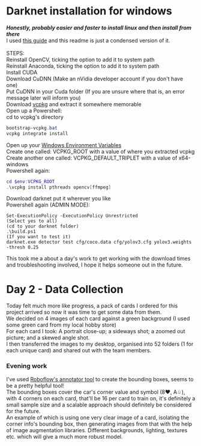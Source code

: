 # Darknet installation for windows
***Honestly, probably easier and faster to install linux and then install from there***
<br>
  I used [this guide](https://medium.com/analytics-vidhya/installing-darknet-on-windows-462d84840e5a) and this readme is just a condensed version of it.<br>
  <br>
STEPS:<br>
Reinstall OpenCV, ticking the option to add it to system path<br>
Reinstall Anaconda, ticking the option to add it to system path<br>
Install CUDA<br>
Download CuDNN (Make an nVidia developer account if you don't have one)<br>
Put CuDNN in your Cuda folder (If you are unsure where that is, an error message later will inform you)<br>
Download [vcpkg](https://github.com/Microsoft/vcpkg) and extract it somewhere memorable<br>
Open up a Powershell:<br>
cd to vcpkg's directory<br>
  
```powershell
bootstrap-vcpkg.bat
vcpkg integrate install
```
  
Open up your [Windows Environment Variables](https://www.alphr.com/environment-variables-windows-10/)<br>
Create one called: VCPKG_ROOT with a value of where you extracted vcpkg<br>
Create another one called: VCPKG_DEFAULT_TRIPLET with a value of x64-windows<br>
Powershell again:<br>
  
```powershell
cd $env:VCPKG_ROOT
.\vcpkg install pthreads opencv[ffmpeg]
```
  
Download darknet put it wherever you like<br>
Powershell again (ADMIN MODE):
  
```
Set-ExecutionPolicy -ExecutionPolicy Unrestricted
(Select yes to all)
(cd to your darknet folder)
.\build.ps1
(If you want to test it)
darknet.exe detector test cfg/coco.data cfg/yolov3.cfg yolov3.weights -thresh 0.25
```

This took me a about a day's work to get working with the download times and troubleshooting involved, I hope it helps someone out in the future.

# Day 2 - Data Collection
Today felt much more like progress, a pack of cards I ordered for this project arrived so now it was time to get some data from them.<br>
We decided on 4 images of each card against a green background (I used some green card from my local hobby store)<br>
For each card I took: A portrait close-up; a sideways shot; a zoomed out picture; and a skewed angle shot.<br>
I then transferred the images to my desktop, organised into 52 folders (1 for each unique card) and shared out with the team members.<br>
### Evening work
I've used  [Roboflow's annotator tool](https://roboflow.com/annotate) to create the bounding boxes, seems to be a pretty helpful tool!<br>
The bounding boxes cover the car's corner value and symbol (8♥, A♧), with 4 corners on each card, that'll be 16 per card to train on, it's definitely a small sample size and a scalable approach should definitely be considered for the future.<br>
An example of which is using one very clear image of a card, isolating the corner info's bounding box, then generating images from that with the help of image augmentation libraries. Different backgrounds, lighting, textures etc. which will give a much more robust model.




